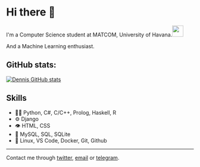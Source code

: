 # Hi there 👋

I'm a Computer Science student at MATCOM, University of Havana.<img src="https://media.giphy.com/media/WUlplcMpOCEmTGBtBW/giphy.gif" width="30">

And a Machine Learning enthusiast.


## GitHub stats:
[![Dennis GitHub stats](https://github-readme-stats.vercel.app/api?username=dionisio35&show_icons=true&line_height=27&include_all_commits=true&theme=dark)](https://github.com/anuraghazra/github-readme-stats)

## Skills

- 👨‍💻 Python, C#, C/C++, Prolog, Haskell, R
- ⚙️ Django
- 👁️ HTML, CSS
- 💽 MySQL, SQL, SQLite
- 🧰 Linux, VS Code, Docker, Git, Github


----

Contact me through [twitter](https://twitter.com/dionisio3535), [email](mailto:dfiallo35@gmail.com) or [telegram](https://t.me/code_418).
